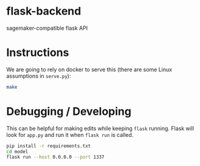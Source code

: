 # flask-backend
sagemaker-compatible flask API

# Instructions

We are going to rely on docker to serve this (there are some Linux assumptions in `serve.py`):

```bash
make
```


# Debugging / Developing
This can be helpful for making edits while keeping `flask` running.
Flask will look for `app.py` and run it when `flask run` is called.

```bash
pip install -r requirements.txt
cd model
flask run --host 0.0.0.0 --port 1337
```
